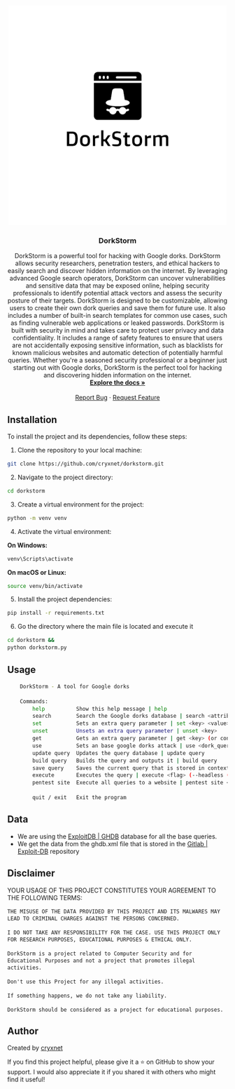<br />
<div align="center">
  <a href="https://github.com/cryxnet/dorkstorm">
    <img src="assets/dorkstorm.png" alt="Logo" width="500" height="500">
  </a>

  <h3 align="center">DorkStorm</h3>

  <p align="center">
DorkStorm is a powerful tool for hacking with Google dorks. DorkStorm allows security researchers, penetration testers, and ethical hackers to easily search and discover hidden information on the internet. By leveraging advanced Google search operators, DorkStorm can uncover vulnerabilities and sensitive data that may be exposed online, helping security professionals to identify potential attack vectors and assess the security posture of their targets. DorkStorm is designed to be customizable, allowing users to create their own dork queries and save them for future use. It also includes a number of built-in search templates for common use cases, such as finding vulnerable web applications or leaked passwords. DorkStorm is built with security in mind and takes care to protect user privacy and data confidentiality. It includes a range of safety features to ensure that users are not accidentally exposing sensitive information, such as blacklists for known malicious websites and automatic detection of potentially harmful queries. Whether you're a seasoned security professional or a beginner just starting out with Google dorks, DorkStorm is the perfect tool for hacking and discovering hidden information on the internet.
    <br />
    <a href="https://github.com/cryxnet/dorkstorm"><strong>Explore the docs »</strong></a>
    <br />
    <br />
    <a href="https://github.com/cryxnet/dorkstorm/issues">Report Bug</a>
    ·
    <a href="https://github.com/cryxnet/dorkstorm/issues">Request Feature</a>
  </p>
</div>

## Installation

To install the project and its dependencies, follow these steps:

1. Clone the repository to your local machine:

```bash
git clone https://github.com/cryxnet/dorkstorm.git
```

2. Navigate to the project directory:

```bash
cd dorkstorm
```

3. Create a virtual environment for the project:

```bash
python -m venv venv
```

4. Activate the virtual environment:

**On Windows:**

```bash
venv\Scripts\activate
```

**On macOS or Linux:**

```bash
source venv/bin/activate
```

5. Install the project dependencies:

```bash
pip install -r requirements.txt
```

6. Go the directory where the main file is located and execute it

```bash
cd dorkstorm &&
python dorkstorm.py
```

## Usage

```bash
    DorkStorm - A tool for Google dorks

    Commands:
        help          Show this help message | help
        search        Search the Google dorks database | search <attribute> <value>
        set           Sets an extra query parameter | set <key> <value>
        unset         Unsets an extra query parameter | unset <key>
        get           Gets an extra query parameter | get <key> (or configs to get all)
        use           Sets an base google dorks attack | use <dork_query_id>
        update query  Updates the query database | update query
        build query   Builds the query and outputs it | build query
        save query    Saves the current query that is stored in context | save query
        execute       Executes the query | execute <flag> (--headless (--limit pages), --browser)
        pentest site  Execute all queries to a website | pentest site <domain>

        quit / exit   Exit the program
```

## Data

-   We are using the [ExploitDB | GHDB](https://www.exploit-db.com/google-hacking-database) database for all the base queries.
-   We get the data from the ghdb.xml file that is stored in the [Gitlab | Exploit-DB](https://gitlab.com/exploit-database/exploitdb/-/blob/main/ghdb.xml) repository

## Disclaimer

YOUR USAGE OF THIS PROJECT CONSTITUTES YOUR AGREEMENT TO THE FOLLOWING TERMS:

    THE MISUSE OF THE DATA PROVIDED BY THIS PROJECT AND ITS MALWARES MAY LEAD TO CRIMINAL CHARGES AGAINST THE PERSONS CONCERNED.

    I DO NOT TAKE ANY RESPONSIBILITY FOR THE CASE. USE THIS PROJECT ONLY FOR RESEARCH PURPOSES, EDUCATIONAL PURPOSES & ETHICAL ONLY.

    DorkStorm is a project related to Computer Security and for Educational Purposes and not a project that promotes illegal activities.

    Don't use this Project for any illegal activities.

    If something happens, we do not take any liability.

    DorkStorm should be considered as a project for educational purposes.

## Author

Created by [cryxnet](https://cryxnet.com/)

If you find this project helpful, please give it a ⭐️ on GitHub to show your support.
I would also appreciate it if you shared it with others who might find it useful!
